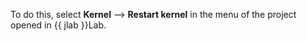 To do this, select **Kernel** ⟶ **Restart kernel** in the menu of the project opened in {{ jlab }}Lab.